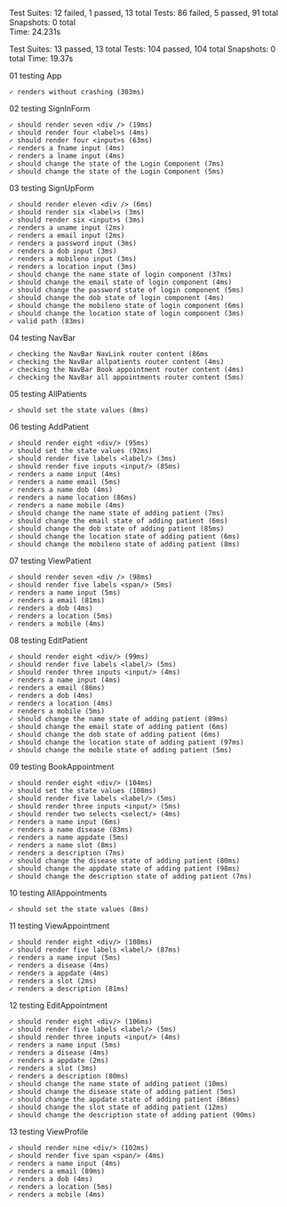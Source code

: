 Test Suites: 12 failed, 1 passed, 13 total
Tests: 86 failed, 5 passed, 91 total
Snapshots: 0 total  
Time: 24.231s

Test Suites: 13 passed, 13 total
Tests: 104 passed, 104 total
Snapshots: 0 total
Time: 19.37s

01 testing App

    ✓ renders without crashing (303ms)

02 testing SignInForm

    ✓ should render seven <div /> (19ms)
    ✓ should render four <label>s (4ms)
    ✓ should render four <input>s (63ms)
    ✓ renders a fname input (4ms)
    ✓ renders a lname input (4ms)
    ✓ should change the state of the Login Component (7ms)
    ✓ should change the state of the Login Component (5ms)

03 testing SignUpForm

    ✓ should render eleven <div /> (6ms)
    ✓ should render six <label>s (3ms)
    ✓ should render six <input>s (3ms)
    ✓ renders a uname input (2ms)
    ✓ renders a email input (2ms)
    ✓ renders a password input (3ms)
    ✓ renders a dob input (3ms)
    ✓ renders a mobileno input (3ms)
    ✓ renders a location input (3ms)
    ✓ should change the name state of login component (37ms)
    ✓ should change the email state of login component (4ms)
    ✓ should change the password state of login component (5ms)
    ✓ should change the dob state of login component (4ms)
    ✓ should change the mobileno state of login component (6ms)
    ✓ should change the location state of login component (3ms)
    ✓ valid path (83ms)

04 testing NavBar

    ✓ checking the NavBar NavLink router content (86ms
    ✓ checking the NavBar allpatients router content (4ms)
    ✓ checking the NavBar Book appointment router content (4ms)
    ✓ checking the NavBar all appointments router content (5ms)

05 testing AllPatients

    ✓ should set the state values (8ms)

06 testing AddPatient

    ✓ should render eight <div/> (95ms)
    ✓ should set the state values (92ms)
    ✓ should render five labels <label/> (3ms)
    ✓ should render five inputs <input/> (85ms)
    ✓ renders a name input (4ms)
    ✓ renders a name email (5ms)
    ✓ renders a name dob (4ms)
    ✓ renders a name location (86ms)
    ✓ renders a name mobile (4ms)
    ✓ should change the name state of adding patient (7ms)
    ✓ should change the email state of adding patient (6ms)
    ✓ should change the dob state of adding patient (85ms)
    ✓ should change the location state of adding patient (6ms)
    ✓ should change the mobileno state of adding patient (8ms)

07 testing ViewPatient

    ✓ should render seven <div /> (98ms)
    ✓ should render five labels <span/> (5ms)
    ✓ renders a name input (5ms)
    ✓ renders a email (81ms)
    ✓ renders a dob (4ms)
    ✓ renders a location (5ms)
    ✓ renders a mobile (4ms)

08 testing EditPatient

    ✓ should render eight <div/> (99ms)
    ✓ should render five labels <label/> (5ms)
    ✓ should render three inputs <input/> (4ms)
    ✓ renders a name input (4ms)
    ✓ renders a email (86ms)
    ✓ renders a dob (4ms)
    ✓ renders a location (4ms)
    ✓ renders a mobile (5ms)
    ✓ should change the name state of adding patient (89ms)
    ✓ should change the email state of adding patient (6ms)
    ✓ should change the dob state of adding patient (6ms)
    ✓ should change the location state of adding patient (97ms)
    ✓ should change the mobile state of adding patient (5ms)

09 testing BookAppointment

    ✓ should render eight <div/> (104ms)
    ✓ should set the state values (108ms)
    ✓ should render five labels <label/> (5ms)
    ✓ should render three inputs <input/> (5ms)
    ✓ should render two selects <select/> (4ms)
    ✓ renders a name input (6ms)
    ✓ renders a name disease (83ms)
    ✓ renders a name appdate (5ms)
    ✓ renders a name slot (8ms)
    ✓ renders a description (7ms)
    ✓ should change the disease state of adding patient (80ms)
    ✓ should change the appdate state of adding patient (98ms)
    ✓ should change the description state of adding patient (7ms)

10 testing AllAppointments

    ✓ should set the state values (8ms)

11 testing ViewAppointment

    ✓ should render eight <div/> (108ms)
    ✓ should render five labels <label/> (87ms)
    ✓ renders a name input (5ms)
    ✓ renders a disease (4ms)
    ✓ renders a appdate (4ms)
    ✓ renders a slot (2ms)
    ✓ renders a description (81ms)

12 testing EditAppointment

    ✓ should render eight <div/> (106ms)
    ✓ should render five labels <label/> (5ms)
    ✓ should render three inputs <input/> (4ms)
    ✓ renders a name input (5ms)
    ✓ renders a disease (4ms)
    ✓ renders a appdate (2ms)
    ✓ renders a slot (3ms)
    ✓ renders a description (80ms)
    ✓ should change the name state of adding patient (10ms)
    ✓ should change the disease state of adding patient (5ms)
    ✓ should change the appdate state of adding patient (86ms)
    ✓ should change the slot state of adding patient (12ms)
    ✓ should change the description state of adding patient (90ms)

13 testing ViewProfile

    ✓ should render nine <div/> (102ms)
    ✓ should render five span <span/> (4ms)
    ✓ renders a name input (4ms)
    ✓ renders a email (89ms)
    ✓ renders a dob (4ms)
    ✓ renders a location (5ms)
    ✓ renders a mobile (4ms)
